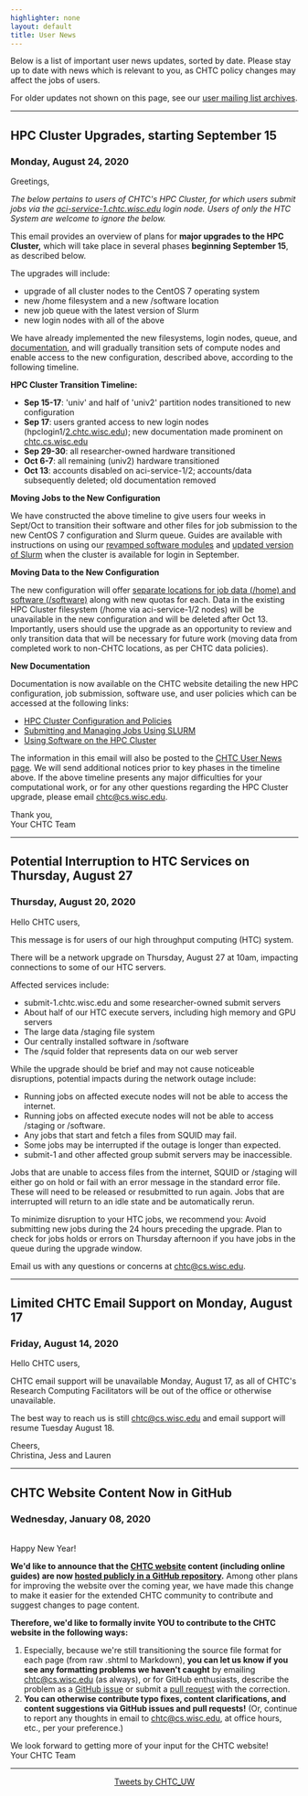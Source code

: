 ```yaml
---
highlighter: none
layout: default
title: User News
---
```


Below is a list of important user news updates, sorted by date. Please
stay up to date with news which is relevant to you, as CHTC policy
changes may affect the jobs of users.

For older updates not shown on this page, see our [user mailing list
archives](https://www-auth.cs.wisc.edu/lists/chtc-users/).

------------------------------------------------------------------------
## HPC Cluster Upgrades, starting September 15
### Monday, August 24, 2020
Greetings,

*The below pertains to users of CHTC's HPC Cluster, for which users submit jobs via the [aci-service-1.chtc.wisc.edu](http://aci-service-1.chtc.wisc.edu) login node. Users of only the HTC System are welcome to ignore the below.*

This email provides an overview of plans for **major upgrades to the HPC Cluster,** which will take place in several phases **beginning September 15**, as described below.

The upgrades will include:

-   upgrade of all cluster nodes to the CentOS 7 operating system
-   new /home filesystem and a new /software location
-   new job queue with the latest version of Slurm
-   new login nodes with all of the above

We have already implemented the new filesystems, login nodes, queue, and [documentation](http://chtc.cs.wisc.edu/hpc-overview), and will gradually transition sets of compute nodes and enable access to the new configuration, described above, according to the following timeline.

**HPC Cluster Transition Timeline:**

-   **Sep 15-17**: 'univ' and half of 'univ2' partition nodes transitioned to new configuration
-   **Sep 17**: users granted access to new login nodes (hpclogin1/[2.chtc.wisc.edu](http://2.chtc.wisc.edu)); new documentation made prominent on [chtc.cs.wisc.edu](http://chtc.cs.wisc.edu)
-   **Sep 29-30**: all researcher-owned hardware transitioned
-   **Oct 6-7**: all remaining (univ2) hardware transitioned
-   **Oct 13**: accounts disabled on aci-service-1/2; accounts/data subsequently deleted; old documentation removed

**Moving Jobs to the New Configuration**

We have constructed the above timeline to give users four weeks in Sept/Oct to transition their software and other files for job submission to the new CentOS 7 configuration and Slurm queue. Guides are available with instructions on using our [revamped software modules](http://chtc.cs.wisc.edu/hpc-software) and [updated version of Slurm](http://chtc.cs.wisc.edu/hpc-job-submission) when the cluster is available for login in September.

**Moving Data to the New Configuration**

The new configuration will offer [separate locations for job data (/home) and software (/software)](http://chtc.cs.wisc.edu/hpc-overview#data-storage-and-management) along with new quotas for each. Data in the existing HPC Cluster filesystem (/home via aci-service-1/2 nodes) will be unavailable in the new configuration and will be deleted after Oct 13. Importantly, users should use the upgrade as an opportunity to review and only transition data that will be necessary for future work (moving data from completed work to non-CHTC locations, as per CHTC data policies).

**New Documentation**

Documentation is now available on the CHTC website detailing the new HPC configuration, job submission, software use, and user policies which can be accessed at the following links:

-   [HPC Cluster Configuration and Policies](http://chtc.cs.wisc.edu/hpc-overview)
-   [Submitting and Managing Jobs Using SLURM](http://chtc.cs.wisc.edu/hpc-job-submission)
-   [Using Software on the HPC Cluster](http://chtc.cs.wisc.edu/hpc-software)

The information in this email will also be posted to the [CHTC User News page](http://chtc.cs.wisc.edu/user-news). We will send additional notices prior to key phases in the timeline above. If the above timeline presents any major difficulties for your computational work, or for any other questions regarding the HPC Cluster upgrade, please email <chtc@cs.wisc.edu>.

Thank you,\
Your CHTC Team

------------------------------------------------------------------------
## Potential Interruption to HTC Services on Thursday, August 27
### Thursday, August 20, 2020
Hello CHTC users,

This message is for users of our high throughput computing (HTC) system.

There will be a network upgrade on Thursday, August 27 at 10am, impacting connections to some
of our HTC servers. 

Affected services include: 
- submit-1.chtc.wisc.edu and some researcher-owned submit servers
- About half of our HTC execute servers, including high memory and GPU servers
- The large data /staging file system
- Our centrally installed software in /software
- The /squid folder that represents data on our web server

While the upgrade should be brief and may not cause noticeable disruptions, potential impacts
during the network outage include: 
- Running jobs on affected execute nodes will not be able to access the internet.
- Running jobs on affected execute nodes will not be able to access /staging or /software.
- Any jobs that start and fetch a files from SQUID may fail.
- Some jobs may be interrupted if the outage is longer than expected.
- submit-1 and other affected group submit servers may be inaccessible.

Jobs that are unable to access files from the internet, SQUID or /staging will either go on
hold or fail with an error message in the standard error file. These will need to be released
or resubmitted to run again. Jobs that are interrupted will return to an idle state and be
automatically rerun. 

To minimize disruption to your HTC jobs, we recommend you:
Avoid submitting new jobs during the 24 hours preceding the upgrade.
Plan to check for jobs holds or errors on Thursday afternoon if you have jobs in the queue
during the upgrade window.

Email us with any questions or concerns at chtc@cs.wisc.edu. 

-----------------------------------------------------------------------
## Limited CHTC Email Support on Monday, August 17
### Friday, August 14, 2020
Hello CHTC users,

CHTC email support will be unavailable Monday, August 17, as all of CHTC's Research Computing
Facilitators will be out of the office or otherwise unavailable.

The best way to reach us is still <chtc@cs.wisc.edu> and email support will resume Tuesday
August 18.

Cheers,\
Christina, Jess and Lauren

------------------------------------------------------------------------

## CHTC Website Content Now in GitHub
### Wednesday, January 08, 2020
<br/>
Happy New Year!


**We'd like to announce that the [CHTC website](http://chtc.cs.wisc.edu/) content (including online guides) are now [hosted publicly in a GitHub repository](https://github.com/CHTC/chtc-website-source).** Among other plans for improving the website over the coming year, we have made this change to make it easier for the extended CHTC community to contribute and suggest changes to page content.

**Therefore, we'd like to formally invite YOU to contribute to the CHTC website in the following ways:**

1. Especially, because we're still transitioning the source file format for each page (from raw .shtml to Markdown), **you can let us know if you see any formatting problems we haven't caught** by emailing [chtc@cs.wisc.edu](mailto:chtc@cs.wisc.edu) (as always), or for GitHub enthusiasts, describe the problem as a [GitHub issue](https://github.com/CHTC/chtc-website-source/issues) or submit a [pull request](https://github.com/CHTC/chtc-website-source/pulls) with the correction.
2. **You can otherwise contribute typo fixes, content clarifications, and content suggestions via GitHub issues and pull requests!** (Or, continue to report any thoughts in email to [chtc@cs.wisc.edu](mailto:chtc@cs.wisc.edu), at office hours, etc., per your preference.)

We look forward to getting more of your input for the CHTC website!  
Your CHTC Team


------------------------------------------------------------------------


<center><a class="twitter-timeline" data-width="800" data-height="500" data-theme="light" data-link-color="#2B7BB9" href="https://twitter.com/CHTC_UW?ref_src=twsrc%5Etfw">Tweets by CHTC_UW</a> <script async src="https://platform.twitter.com/widgets.js" charset="utf-8"></script></center>

